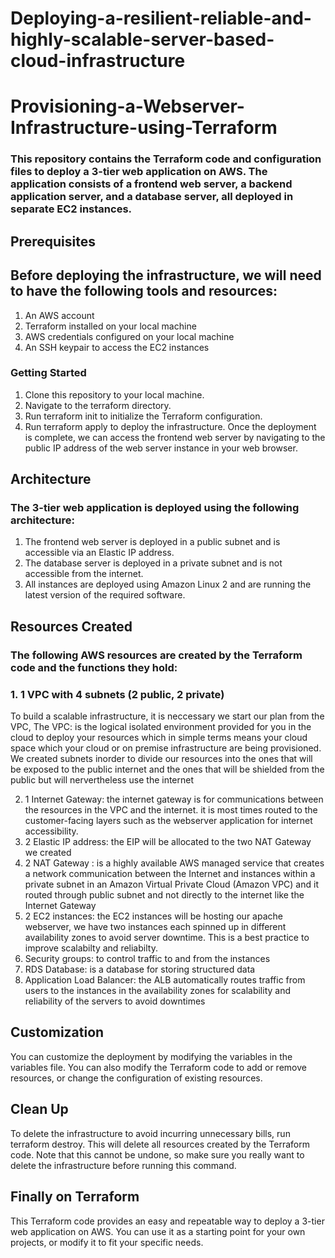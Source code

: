 # Deploying-a-resilient-reliable-and-highly-scalable-server-based-cloud-infrastructure
# Provisioning-a-Webserver-Infrastructure-using-Terraform

### This repository contains the Terraform code and configuration files to deploy a 3-tier web application on AWS. The application consists of a frontend web server, a backend application server, and a database server, all deployed in separate EC2 instances.

## Prerequisites
## Before deploying the infrastructure, we will need to have the following tools and resources:

1. An AWS account
2. Terraform installed on your local machine
3. AWS credentials configured on your local machine
4. An SSH keypair to access the EC2 instances
### Getting Started
1. Clone this repository to your local machine.
2. Navigate to the terraform directory.
3. Run terraform init to initialize the Terraform configuration.
4. Run terraform apply to deploy the infrastructure.
Once the deployment is complete, we can access the frontend web server by navigating to the public IP address of the web server instance in your web browser.
## Architecture
### The 3-tier web application is deployed using the following architecture:

1. The frontend web server is deployed in a public subnet and is accessible via an Elastic IP address.
2. The database server is deployed in a private subnet and is not accessible from the internet.
3. All instances are deployed using Amazon Linux 2 and are running the latest version of the required software.

## Resources Created
### The following AWS resources are created by the Terraform code and the functions they hold:

### 1. 1 VPC with 4 subnets (2 public, 2 private)
To build a scalable infrastructure, it is neccessary we start our plan from the VPC, 
 The VPC: is the logical isolated environment provided for you in the cloud to deploy your resources which in simple terms means your cloud space which your cloud or on premise infrastructure are being provisioned. We created subnets inorder to divide our resources into the ones that will be exposed to the public internet and the ones that will be shielded from the public but will nervertheless use the internet

2. 1 Internet Gateway: the internet gateway is for communications between the resources in the VPC and the internet. it is most times routed to the customer-facing layers such as the webserver application for internet accessibility.
3. 2 Elastic IP address: the EIP will be allocated to the two NAT Gateway we created 
4. 2 NAT Gateway : is a highly available AWS managed service that creates a network communication between the Internet and instances within a private subnet in an Amazon Virtual Private Cloud (Amazon VPC) and it routed through public subnet and not directly to the internet like the Internet Gateway
5. 2 EC2 instances: the EC2 instances will be hosting our apache webserver, we have two instances each spinned up in different availability zones to avoid server downtime. This is a best practice to improve scalabilty and reliabilty.
6. Security groups: to control traffic to and from the instances
7. RDS Database: is a database for storing structured data 
8. Application Load Balancer: the ALB automatically routes traffic from users to the instances in the availability zones for scalability and reliability of the servers to avoid downtimes


## Customization
You can customize the deployment by modifying the variables in the variables file. You can also modify the Terraform code to add or remove resources, or change the configuration of existing
 resources.

## Clean Up
To delete the infrastructure to avoid incurring unnecessary bills, run terraform destroy. This will delete all resources created by the Terraform code. Note that this cannot be undone, so make sure you really want to delete the infrastructure before running this command.

## Finally on Terraform
This Terraform code provides an easy and repeatable way to deploy a 3-tier web application on AWS. You can use it as a starting point for your own projects, or modify it to fit your specific needs. 
